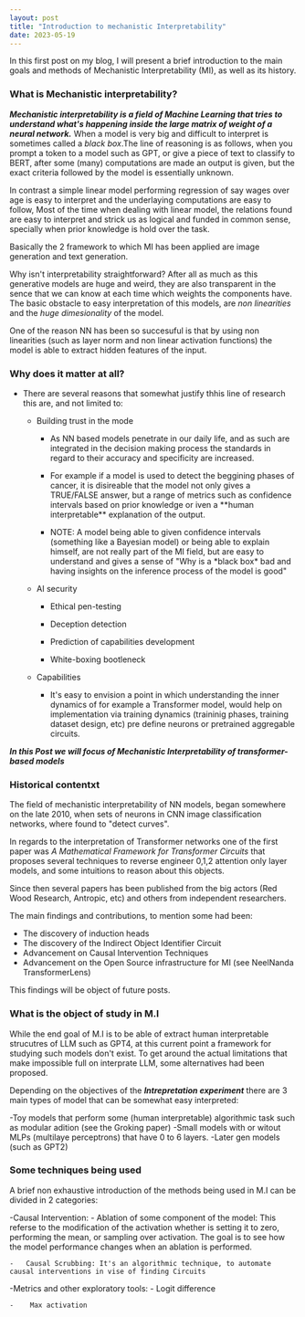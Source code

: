 ```yaml
---
layout: post
title: "Introduction to mechanistic Interpretability"
date: 2023-05-19
---
```


In this first post on my blog, I will present a brief introduction to the main goals and methods of Mechanistic Interpretability (MI), as well as its history.

### What is Mechanistic interpretability?

***Mechanistic interpretability is a field of Machine Learning that tries to understand what's happening inside the large matrix of weight of a neural network.*** When a model is very big and difficult to interpret is sometimes called a *black box*.The line of reasoning is as follows, when you prompt a token to a model such as GPT, or give a piece of text to classify to BERT, after some (many) computations are made an output is given, but the exact criteria followed by the model is essentially unknown.

In contrast a simple linear model performing regression of say wages over age is easy to interpret and the underlaying computations are easy to follow, Most of the time when dealing with linear model, the relations found are easy to interpret and strick us as logical and funded in common sense, specially when prior knowledge is hold over the task.

Basically the 2 framework to which MI has been applied are image generation and text generation.

Why isn't interpretability straightforward? After all as much as this generative models are huge and weird, they are also transparent in the sence that we can know at each time which weights the components have. The basic obstacle to easy interpretation of this models, are *non linearities* and the *huge dimesionality* of the model.

One of the reason NN has been so succesuful is that by using non linearities (such as layer norm and non linear activation functions) the model is able to extract hidden features of the input.

### Why does it matter at all?

-   There are several reasons that somewhat justify thhis line of research this are, and not limited to:

    -   Building trust in the mode

        -   As NN based models penetrate in our daily life, and as such are integrated in the decision making process the standards in regard to their accuracy and specificity are increased.

        -   For example if a model is used to detect the beggining phases of cancer, it is disireable that the model not only gives a TRUE/FALSE answer, but a range of metrics such as confidence intervals based on prior knowledge or iven a \*\*human interpretable\*\* explanation of the output.

        -   NOTE: A model being able to given confidence intervals (something like a Bayesian model) or being able to explain himself, are not really part of the MI field, but are easy to understand and gives a sense of "Why is a \*black box\* bad and having insights on the inference process of the model is good"

    -   AI security

        -   Ethical pen-testing

        -   Deception detection

        -   Prediction of capabilities development

        -   White-boxing bootleneck

    -   Capabilities

        -   It's easy to envision a point in which understanding the inner dynamics of for example a Transformer model, would help on implementation via training dynamics (traininig phases, training dataset design, etc) pre define neurons or pretrained aggregable circuits.

***In this Post we will focus of Mechanistic Interpretability of transformer-based models***

### Historical contentxt

The field of mechanistic interpretability of NN models, began somewhere on the late 2010, when sets of neurons in CNN image classification networks, where found to "detect curves".

In regards to the interpretation of Transformer networks one of the first paper was *A Mathematical Framework for Transformer Circuits* that proposes several techniques to reverse engineer 0,1,2 attention only layer models, and some intuitions to reason about this objects.

Since then several papers has been published from the big actors (Red Wood Research, Antropic, etc) and others from independent researchers.

The main findings and contributions, to mention some had been:

-   The discovery of induction heads
-   The discovery of the Indirect Object Identifier Circuit
-   Advancement on Causal Intervention Techniques
-   Advancement on the Open Source infrastructure for MI (see NeelNanda TransformerLens)

This findings will be object of future posts.

### What is the object of study in M.I

While the end goal of M.I is to be able of extract human interpretable strucutres of LLM such as GPT4, at this current point a framework for studying such models don't exist.
To get around the actual limitations that make impossible full on interprate LLM, some alternatives had been proposed.

Depending on the objectives of the ***Intrepretation experiment*** there are 3 main types of model that can be somewhat easy interpreted:

-Toy models that perform some (human interpretable) algorithmic task such as modular adition (see the Groking paper)
-Small models with or witout MLPs (multilaye perceptrons) that have 0 to 6 layers.
-Later gen models (such as GPT2)

### Some techniques being used

A brief non exhaustive introduction of the methods being used in M.I can be divided in 2 categories:

-Causal Intervention:
    -   Ablation of some component of the model: This referse to the modification of the activation whether is setting it to zero, performing the mean, or sampling over activation. The goal is to see how the model performance changes when an ablation is performed.
    
    
          
    -   Causal Scrubbing: It's an algorithmic technique, to automate causal interventions in vise of finding Circuits

-Metrics and other exploratory tools:
    -   Logit difference
    
    -    Max activation
